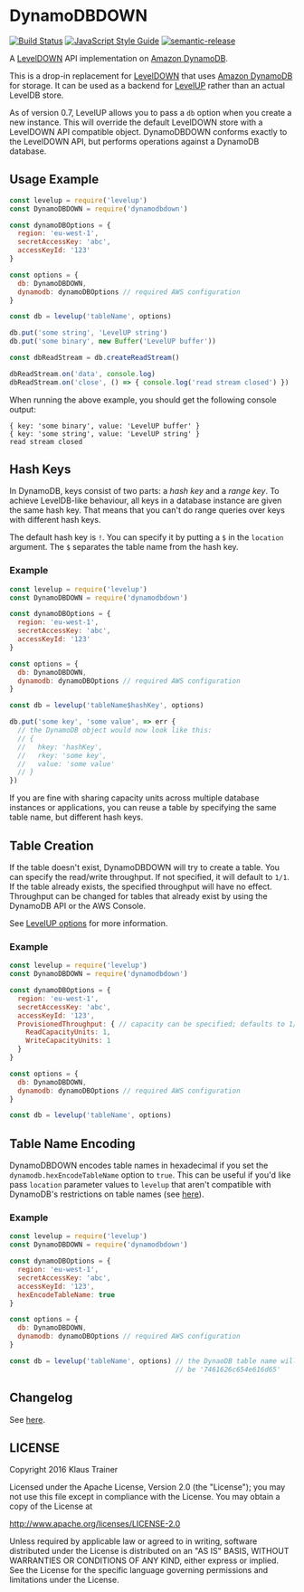 # DynamoDBDOWN #

[![Build Status](https://travis-ci.org/KlausTrainer/dynamodbdown.svg?branch=main)](https://travis-ci.org/KlausTrainer/dynamodbdown)
[![JavaScript Style Guide](https://img.shields.io/badge/code%20style-standard-brightgreen.svg)](http://standardjs.com/)
[![semantic-release](https://img.shields.io/badge/%20%20%F0%9F%93%A6%F0%9F%9A%80-semantic--release-e10079.svg)](https://github.com/semantic-release/semantic-release)

A [LevelDOWN](https://github.com/level/leveldown) API implementation on [Amazon DynamoDB](https://aws.amazon.com/dynamodb/).

This is a drop-in replacement for [LevelDOWN](https://github.com/level/leveldown) that uses [Amazon DynamoDB](https://aws.amazon.com/dynamodb/) for storage. It can be used as a backend for [LevelUP](https://github.com/level/levelup) rather than an actual LevelDB store.

As of version 0.7, LevelUP allows you to pass a `db` option when you create a new instance. This will override the default LevelDOWN store with a LevelDOWN API compatible object. DynamoDBDOWN conforms exactly to the LevelDOWN API, but performs operations against a DynamoDB database.

## Usage Example ##

```js
const levelup = require('levelup')
const DynamoDBDOWN = require('dynamodbdown')

const dynamoDBOptions = {
  region: 'eu-west-1',
  secretAccessKey: 'abc',
  accessKeyId: '123'
}

const options = {
  db: DynamoDBDOWN,
  dynamodb: dynamoDBOptions // required AWS configuration
}

const db = levelup('tableName', options)

db.put('some string', 'LevelUP string')
db.put('some binary', new Buffer('LevelUP buffer'))

const dbReadStream = db.createReadStream()

dbReadStream.on('data', console.log)
dbReadStream.on('close', () => { console.log('read stream closed') })
```

When running the above example, you should get the following console output:

```
{ key: 'some binary', value: 'LevelUP buffer' }
{ key: 'some string', value: 'LevelUP string' }
read stream closed
```

## Hash Keys ##

In DynamoDB, keys consist of two parts: a *hash key* and a *range key*. To achieve LevelDB-like behaviour, all keys in a database instance are given the same hash key. That means that you can't do range queries over keys with different hash keys.

The default hash key is `!`. You can specify it by putting a `$` in the `location` argument. The `$` separates the table name from the hash key.

### Example ###

```js
const levelup = require('levelup')
const DynamoDBDOWN = require('dynamodbdown')

const dynamoDBOptions = {
  region: 'eu-west-1',
  secretAccessKey: 'abc',
  accessKeyId: '123'
}

const options = {
  db: DynamoDBDOWN,
  dynamodb: dynamoDBOptions // required AWS configuration
}

const db = levelup('tableName$hashKey', options)

db.put('some key', 'some value', => err {
  // the DynamoDB object would now look like this:
  // {
  //   hkey: 'hashKey',
  //   rkey: 'some key',
  //   value: 'some value'
  // }
})
```

If you are fine with sharing capacity units across multiple database instances or applications, you can reuse a table by specifying the same table name, but different hash keys.

## Table Creation ##

If the table doesn't exist, DynamoDBDOWN will try to create a table. You can specify the read/write throughput. If not specified, it will default to `1/1`. If the table already exists, the specified throughput will have no effect. Throughput can be changed for tables that already exist by using the DynamoDB API or the AWS Console.

See [LevelUP options](https://github.com/level/levelup#options) for more information.

### Example ###

```js
const levelup = require('levelup')
const DynamoDBDOWN = require('dynamodbdown')

const dynamoDBOptions = {
  region: 'eu-west-1',
  secretAccessKey: 'abc',
  accessKeyId: '123',
  ProvisionedThroughput: { // capacity can be specified; defaults to 1/1:
    ReadCapacityUnits: 1,
    WriteCapacityUnits: 1
  }
}

const options = {
  db: DynamoDBDOWN,
  dynamodb: dynamoDBOptions // required AWS configuration
}

const db = levelup('tableName', options)
```

## Table Name Encoding ##

DynamoDBDOWN encodes table names in hexadecimal if you set the `dynamodb.hexEncodeTableName` option to `true`. This can be useful if you'd like pass `location` parameter values to `levelup` that aren't compatible with DynamoDB's restrictions on table names (see [here](docs.aws.amazon.com/amazondynamodb/latest/APIReference/API_CreateTable.html)).

### Example ###

```js
const levelup = require('levelup')
const DynamoDBDOWN = require('dynamodbdown')

const dynamoDBOptions = {
  region: 'eu-west-1',
  secretAccessKey: 'abc',
  accessKeyId: '123',
  hexEncodeTableName: true
}

const options = {
  db: DynamoDBDOWN,
  dynamodb: dynamoDBOptions // required AWS configuration
}

const db = levelup('tableName', options) // the DynaoDB table name will
                                         // be '7461626c654e616d65'
```

## Changelog ##

See [here](https://github.com/KlausTrainer/dynamodbdown/releases).

## LICENSE ##

Copyright 2016 Klaus Trainer

Licensed under the Apache License, Version 2.0 (the "License");
you may not use this file except in compliance with the License.
You may obtain a copy of the License at

http://www.apache.org/licenses/LICENSE-2.0

Unless required by applicable law or agreed to in writing, software
distributed under the License is distributed on an "AS IS" BASIS,
WITHOUT WARRANTIES OR CONDITIONS OF ANY KIND, either express or implied.
See the License for the specific language governing permissions and
limitations under the License.
